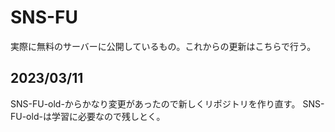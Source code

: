 # SNS-FU
実際に無料のサーバーに公開しているもの。これからの更新はこちらで行う。

## 2023/03/11
SNS-FU-old-からかなり変更があったので新しくリポジトリを作り直す。
SNS-FU-old-は学習に必要なので残しとく。
